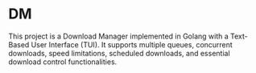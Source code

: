 # DM
This project is a Download Manager implemented in Golang with a Text-Based User Interface (TUI). It supports multiple queues, concurrent downloads, speed limitations, scheduled downloads, and essential download control functionalities.
